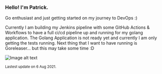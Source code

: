 ### Hello! I'm Patrick.

Go enthusiast and just getting started on my journey to DevOps :) 

Currently I am building my Jenkins pipeline with some GitHub Actions & Workflows to have a full ci/cd pipeline up and running for my golang application.
The Golang Application is not ready yet and currently I am only getting the tests running.
Next thing that I want to have running is Goreleaser... but this may take some time :D

![Image alt text](/images/gopher_running.gif)


<sub>Lastest update on 6 Aug 2021.</sub>
